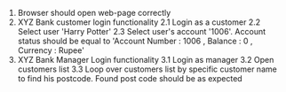 1. Browser should open web-page correctly
2. XYZ Bank customer login functionality
    2.1 Login as a customer
    2.2 Select user 'Harry Potter'
    2.3 Select user's account '1006'. Account status should be equal to 'Account Number : 1006 , Balance : 0 , Currency : Rupee'
3. XYZ Bank Manager Login functionality
    3.1 Login as manager
    3.2 Open customers list
    3.3 Loop over customers list by specific customer name to find his postcode. Found post code should be as expected